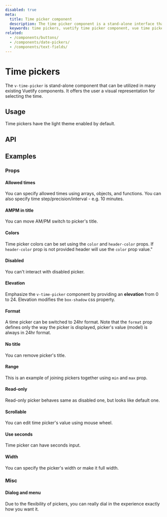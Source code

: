 ```yaml
---
disabled: true
meta:
  title: Time picker component
  description: The time picker component is a stand-alone interface that allows the selection of hours and minutes in AM/PM and 24hr formats.
  keywords: time pickers, vuetify time picker component, vue time picker component
related:
  - /components/buttons/
  - /components/date-pickers/
  - /components/text-fields/
---
```


# Time pickers

The `v-time-picker` is stand-alone component that can be utilized in many existing Vuetify components. It offers the user a visual representation for selecting the time.

<PromotedEntry />

## Usage

Time pickers have the light theme enabled by default.

<ExamplesUsage name="v-time-picker" />

## API

<ApiInline />

## Examples

### Props

#### Allowed times

You can specify allowed times using arrays, objects, and functions. You can also specify time step/precision/interval - e.g. 10 minutes.

<ExamplesExample file="v-time-picker/prop-allowed-times" />

#### AMPM in title

You can move AM/PM switch to picker's title.

<ExamplesExample file="v-time-picker/prop-ampm-in-title" />

#### Colors

Time picker colors can be set using the `color` and `header-color` props. If `header-color` prop is not provided  header will use the `color` prop value."

<ExamplesExample file="v-time-picker/prop-color" />

#### Disabled

You can't interact with disabled picker.

<ExamplesExample file="v-time-picker/prop-disabled" />

#### Elevation

Emphasize the `v-time-picker` component by providing an **elevation** from 0 to 24. Elevation modifies the `box-shadow` css property.

<ExamplesExample file="v-time-picker/prop-elevation" />

#### Format

A time picker can be switched to 24hr format. Note that the `format` prop defines only the way the picker is displayed, picker's value (model) is always in 24hr format.

<ExamplesExample file="v-time-picker/prop-format" />

#### No title

You can remove picker's title.

<ExamplesExample file="v-time-picker/prop-no-title" />

#### Range

This is an example of joining pickers together using `min` and `max` prop.

<ExamplesExample file="v-time-picker/prop-range" />

#### Read-only

Read-only picker behaves same as disabled one, but looks like default one.

<ExamplesExample file="v-time-picker/prop-readonly" />

#### Scrollable

You can edit time picker's value using mouse wheel.

<ExamplesExample file="v-time-picker/prop-scrollable" />

#### Use seconds

Time picker can have seconds input.

<ExamplesExample file="v-time-picker/prop-use-seconds" />

#### Width

You can specify the picker's width or make it full width.

<ExamplesExample file="v-time-picker/prop-width" />

### Misc

#### Dialog and menu

Due to the flexibility of pickers, you can really dial in the experience exactly how you want it.

<ExamplesExample file="v-time-picker/misc-dialog-and-menu" />

